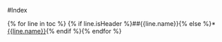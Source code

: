 #Index

{% for line in toc %}
{% if line.isHeader %}##{{line.name}}{% else %}* [{{line.name}}](#{{line.link}}){% endif %}{% endfor %}
